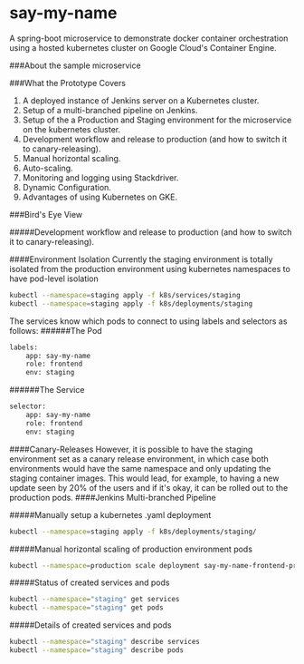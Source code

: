 # say-my-name
A spring-boot microservice to demonstrate docker container orchestration using a hosted kubernetes cluster on Google Cloud's Container Engine.

###About the sample microservice

###What the Prototype Covers
1. A deployed instance of Jenkins server on a Kubernetes cluster.
2. Setup of a multi-branched pipeline on Jenkins.
3. Setup of the a Production and Staging environment for the microservice on the kubernetes cluster.
4. Development workflow and release to production (and how to switch it to canary-releasing).
5. Manual horizontal scaling.
6. Auto-scaling.
7. Monitoring and logging using Stackdriver.
8. Dynamic Configuration.
9. Advantages of using Kubernetes on GKE.

###Bird's Eye View


#####Development workflow and release to production (and how to switch it to canary-releasing).

####Environment Isolation
Currently the staging environment is totally isolated from the production environment using kubernetes namespaces to
have pod-level isolation
```bash
kubectl --namespace=staging apply -f k8s/services/staging
kubectl --namespace=staging apply -f k8s/deployments/staging
```
The services know which pods to connect to using labels and selectors as follows:
######The Pod
```bash
labels:
    app: say-my-name
    role: frontend
    env: staging
```
######The Service
```bash
selector:
    app: say-my-name
    role: frontend
    env: staging
```
####Canary-Releases
However, it is possible to have the staging environment set as a canary release environment, in which case 
both environments would have the same namespace and only updating the staging container images. This would lead, for example,
 to having a new update seen by 20% of the users and if it's okay, it can be rolled out to the production pods.
####Jenkins Multi-branched Pipeline

#####Manually setup a kubernetes .yaml deployment
```bash
kubectl --namespace=staging apply -f k8s/deployments/staging/
```

#####Manual horizontal scaling of production environment pods
```bash
kubectl --namespace=production scale deployment say-my-name-frontend-production --replicas=4
```

#####Status of created services and pods
```bash
kubectl --namespace="staging" get services
kubectl --namespace="staging" get pods
```

#####Details of created services and pods
```bash
kubectl --namespace="staging" describe services
kubectl --namespace="staging" describe pods
```

